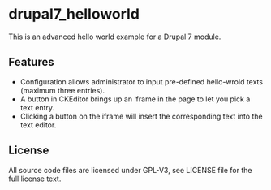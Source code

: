# drupal7\_helloworld
This is an advanced hello world example for a Drupal 7 module.

## Features
- Configuration allows administrator to input pre-defined hello-wrold texts (maximum three entries).
- A button in CKEditor brings up an iframe in the page to let you pick a text entry.
- Clicking a button on the iframe will insert the corresponding text into the text editor.

## License
All source code files are licensed under GPL-V3, see LICENSE file for the full license text.
